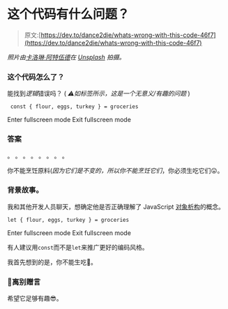 # 这个代码有什么问题？

> 原文:[https://dev.to/dance2die/whats-wrong-with-this-code-46f7](https://dev.to/dance2die/whats-wrong-with-this-code-46f7)

*照片由[卡洛琳·阿特伍德](https://unsplash.com/photos/XktEKmetbzc?utm_source=unsplash&utm_medium=referral&utm_content=creditCopyText)在 [Unsplash](https://unsplash.com/search/photos/groceries-turkey-egg?utm_source=unsplash&utm_medium=referral&utm_content=creditCopyText) 拍摄。*

### 这个代码怎么了？

能找到*逻辑*错误吗？
( *⚠️如标签所示，这是一个无意义/有趣的问题* )

```
 const { flour, eggs, turkey } = groceries 
```

Enter fullscreen mode Exit fullscreen mode

### 答案

。
。
。
。
。
。
。
。

你不能烹饪原料(*因为它们是不变的，所以你不能烹饪它们*，你必须生吃它们😛。

### 背景故事。

我和其他开发人员聊天，想确定他是否正确理解了 JavaScript [对象析构](https://developer.mozilla.org/en-US/docs/Web/JavaScript/Reference/Operators/Destructuring_assignment#Object_destructuring)的概念。

```
let { flour, eggs, turkey } = groceries 
```

Enter fullscreen mode Exit fullscreen mode

有人建议用`const`而不是`let`来推广更好的编码风格。

我首先想到的是，你不能生吃🦃。

### 👋离别赠言

希望它足够有趣😎。